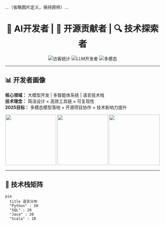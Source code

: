 [image_0]: https://pfst.cf2.poecdn.net/base/image/de5bf3f8121199834d4df5b1f15c72e06702d4b71047a10544029346580b811c?pmaid=423238389
[image_1]: https://pfst.cf2.poecdn.net/base/image/74d82063026d0e40754b464abf1d1de1e8189841ebbe9cb15e6b72e9a3b40ec0?pmaid=423238395
...（省略图片定义，保持原样）...

<div align="center">
  <h1>🧠 AI开发者 | 🚀 开源贡献者 | 🔍 技术探索者</h1>
  <p>
    <img src="https://visitor-badge.laobi.icu/badge?page_id=weiiWill.weiiWill" alt="访客统计">
    <img src="https://img.shields.io/badge/LLM-开发者-9cf" alt="LLM开发者">
    <img src="https://img.shields.io/badge/多模态-探索者-blueviolet" alt="多模态">
  </p>
</div>

---

## 📊 开发者画像

**核心领域：** 大模型开发 | 多智能体系统 | 语言技术栈  
**技术理念：** 简洁设计 × 高效工具链 × 可复现性  
**2025目标：** 多模态模型落地 × 开源项目协作 × 技术影响力提升

<p align="center">
  <img src="https://github-readme-stats.vercel.app/api?username=weiiWill&show_icons=true&theme=tokyonight&hide=contribs,prs&include_all_commits=true&count_private=true&custom_title=开发数据" height="165">
  <img src="https://streak-stats.demolab.com?user=weiiWill&theme=tokyonight&fire=DD472C&ring=DDBC2C&background=1A1B27&hide_border=true" height="165">
  <img src="https://github-readme-activity-graph.vercel.app/graph?username=weiiWill&theme=tokyonight&area=true&hide_border=true&custom_title=贡献日历" height="165">
</p>

---

## 🧩 技术栈矩阵

```mermaid
pie
  title 语言分布
  "Python" : 50
  "SQL" : 20
  "Java" : 20
  "Scala" : 10
